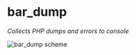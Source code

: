 # bar_dump

*Collects PHP dumps and errors to console*

![bar_dump scheme](https://raw.github.com/ptrofimov/bar_dump/master/images/scheme.png)